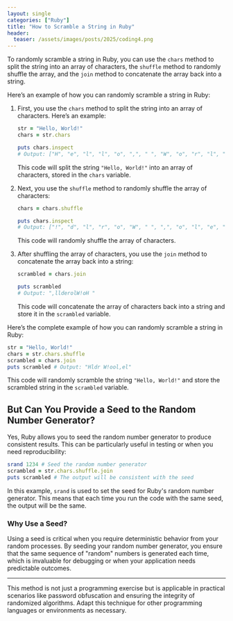 ```yaml
---
layout: single
categories: ["Ruby"]
title: "How to Scramble a String in Ruby"
header:
  teaser: /assets/images/posts/2025/coding4.png
---
```


To randomly scramble a string in Ruby, you can use the `chars` method to split the string into an array of characters, the `shuffle` method to randomly shuffle the array, and the `join` method to concatenate the array back into a string.

Here’s an example of how you can randomly scramble a string in Ruby:

1. First, you use the `chars` method to split the string into an array of characters. Here’s an example:

   ```ruby
   str = "Hello, World!"
   chars = str.chars

   puts chars.inspect
   # Output: ["H", "e", "l", "l", "o", ",", " ", "W", "o", "r", "l", "d", "!"]
   ```

   This code will split the string `"Hello, World!"` into an array of characters, stored in the `chars` variable.

2. Next, you use the `shuffle` method to randomly shuffle the array of characters:

   ```ruby
   chars = chars.shuffle

   puts chars.inspect
   # Output: ["!", "d", "l", "r", "o", "W", " ", ",", "o", "l", "e", "l", "H"]
   ```

   This code will randomly shuffle the array of characters.

3. After shuffling the array of characters, you use the `join` method to concatenate the array back into a string:

   ```ruby
   scrambled = chars.join

   puts scrambled
   # Output: ",llderolW!oH "
   ```

   This code will concatenate the array of characters back into a string and store it in the `scrambled` variable.

Here’s the complete example of how you can randomly scramble a string in Ruby:

```ruby
str = "Hello, World!"
chars = str.chars.shuffle
scrambled = chars.join
puts scrambled # Output: "Hldr W!ool,el"
```

This code will randomly scramble the string `"Hello, World!"` and store the scrambled string in the `scrambled` variable.

## But Can You Provide a Seed to the Random Number Generator?

Yes, Ruby allows you to seed the random number generator to produce consistent results. This can be particularly useful in testing or when you need reproducibility:

```ruby
srand 1234 # Seed the random number generator
scrambled = str.chars.shuffle.join
puts scrambled # The output will be consistent with the seed
```

In this example, `srand` is used to set the seed for Ruby's random number generator. This means that each time you run the code with the same seed, the output will be the same.

### Why Use a Seed?

Using a seed is critical when you require deterministic behavior from your random processes. By seeding your random number generator, you ensure that the same sequence of \"random\" numbers is generated each time, which is invaluable for debugging or when your application needs predictable outcomes.

---

This method is not just a programming exercise but is applicable in practical scenarios like password obfuscation and ensuring the integrity of randomized algorithms. Adapt this technique for other programming languages or environments as necessary.